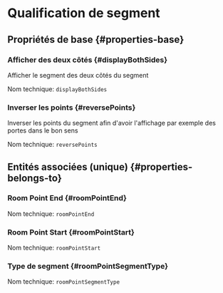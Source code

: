 # Qualification de segment
<!--- THIS FILE IS GENERATED PLEASE DO NOT EDIT IT DIRECTLY --->



## Propriétés de base {#properties-base} ##

### Afficher des deux côtés {#displayBothSides}

Afficher le segment des deux côtés du segment

Nom technique: ```displayBothSides```

### Inverser les points {#reversePoints}

Inverser les points du segment afin d'avoir l'affichage par exemple des portes dans le bon sens

Nom technique: ```reversePoints```


## Entités associées (unique) {#properties-belongs-to} ##

###  Room Point End {#roomPointEnd}



Nom technique: ```roomPointEnd```

###  Room Point Start {#roomPointStart}



Nom technique: ```roomPointStart```

### Type de segment {#roomPointSegmentType}



Nom technique: ```roomPointSegmentType```





